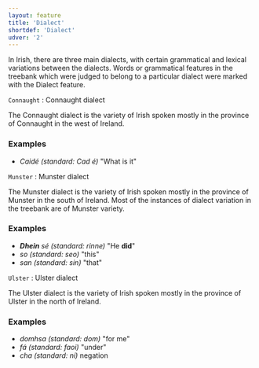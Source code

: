 ```yaml
---
layout: feature
title: 'Dialect'
shortdef: 'Dialect'
udver: '2'
---
```


In Irish, there are three main dialects, with certain grammatical and lexical variations between the dialects. Words or grammatical features in the treebank which were judged to belong to a particular dialect were marked with the Dialect feature.

`Connaught` : Connaught dialect

The Connaught dialect is the variety of Irish spoken mostly in the province of Connaught in the west of Ireland.

### Examples

* _Caidé (standard: Cad é)_ "What is it"

`Munster` : Munster dialect

The Munster dialect is the variety of Irish spoken mostly in the province of Munster in the south of Ireland. Most of the instances of dialect variation in the treebank are of Munster variety.

### Examples

* _<b>Dhein</b> sé (standard: rinne)_ "He <b>did</b>"
* _so (standard: seo)_ "this"
* _san (standard: sin)_ "that"

`Ulster` : Ulster dialect

The Ulster dialect is the variety of Irish spoken mostly in the province of Ulster in the north of Ireland. 

### Examples

* _domhsa (standard: dom)_ "for me"
* _fá (standard: faoi)_ "under"
* _cha (standard: ní)_ negation

<!-- Interlanguage links updated Út zář 29 18:40:53 CEST 2020 -->
